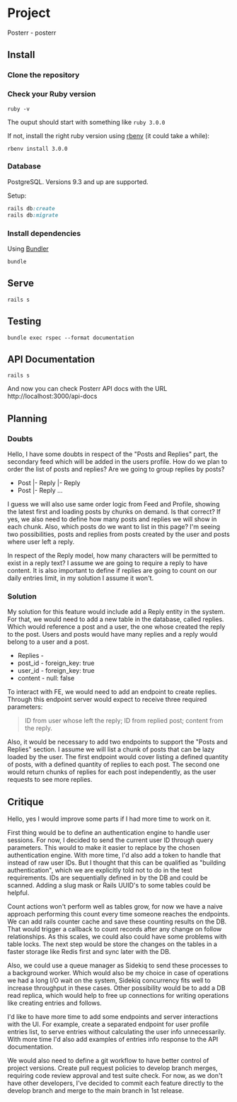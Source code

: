 # Project

Posterr - posterr

## Install

### Clone the repository

### Check your Ruby version

```shell
ruby -v
```

The ouput should start with something like `ruby 3.0.0`

If not, install the right ruby version using [rbenv](https://github.com/rbenv/rbenv) (it could take a while):

```shell
rbenv install 3.0.0
```

### Database

PostgreSQL. Versions 9.3 and up are supported.

Setup:
```ruby
rails db:create
rails db:migrate
```

### Install dependencies

Using [Bundler](https://github.com/bundler/bundler)

```shell
bundle
```
## Serve

```shell
rails s
```

## Testing

```shell
bundle exec rspec --format documentation
```

## API Documentation

```shell
rails s
```
And now you can check Posterr API docs with the URL http://localhost:3000/api-docs

## Planning

### Doubts

Hello,
I have some doubts in respect of the "Posts and Replies" part, the secondary feed which will be added in the users profile. How do we plan to order the list of posts and replies? Are we going to group replies by posts?

- Post
  |- Reply
  |- Reply
- Post
  |- Reply
...

I guess we will also use same order logic from Feed and Profile, showing the latest first and loading posts by chunks on demand. Is that correct? If yes, we also need to define how many posts and replies we will show in each chunk. Also, which posts do we want to list in this page? I'm seeing two possibilities, posts and replies from posts created by the user and posts where user left a reply.

In respect of the Reply model, how many characters will be permitted to exist in a reply text? I assume we are going to require a reply to have content. It is also important to define if replies are going to count on our daily entries limit, in my solution I assume it won't.

### Solution

My solution for this feature would include add a Reply entity in the system. For that, we would need to add a new table in the database, called replies. Which would reference a post and a user, the one whose created the reply to the post. Users and posts would have many replies and a reply would belong to a user and a post.

- Replies -
- post_id - foreign_key: true
- user_id - foreign_key: true
- content - null: false

To interact with FE, we would need to add an endpoint to create replies. Through this endpoint server would expect to receive three required parameters:

> ID from user whose left the reply;
> ID from replied post;
> content from the reply.

Also, it would be necessary to add two endpoints to support the "Posts and Replies" section. I assume we will list a chunk of posts that can be lazy loaded by the user. The first endpoint would cover listing a defined quantity of posts, with a defined quantity of replies to each post. The second one would return chunks of replies for each post independently, as the user requests to see more replies.

## Critique

Hello, yes I would improve some parts if I had more time to work on it. 

First thing would be to define an authentication engine to handle user sessions. For now, I decided to send the current user ID through query parameters. This would to make it easier to replace by the chosen authentication engine. With more time, I'd also add a token to handle that instead of raw user IDs. But I thought that this can be qualified as "building authentication", which we are explicitly told not to do in the test requirements. IDs are sequentially defined in by the DB and could be scanned. Adding a slug mask or Rails UUID's to some tables could be helpful.

Count actions won't perform well as tables grow, for now we have a naive approach performing this count every time someone reaches the endpoints. We can add rails counter cache and save these counting results on the DB. That would trigger a callback to count records after any change on follow relationships. As this scales, we could also could have some problems with table locks. The next step would be store the changes on the tables in a faster storage like Redis first and sync later with the DB. 

Also, we could use a queue manager as Sidekiq to send these processes to a background worker. Which would also be my choice in case of operations we had a long I/O wait on the system, Sidekiq concurrency fits well to increase throughput in these cases. Other possibility would be to add a DB read replica, which would help to free up connections for writing operations like creating entries and follows. 

I'd like to have more time to add some endpoints and server interactions with the UI. For example, create a separated endpoint for user profile entries list, to serve entries without calculating the user info unnecessarily. With more time I'd also add examples of entries info response to the API documentation.

 We would also need to define a git workflow to have better control of project versions. Create pull request policies to develop branch merges, requiring code review approval and test suite check. For now, as we don't have other developers, I've decided to commit each feature directly to the develop branch and merge to the main branch in 1st release.
